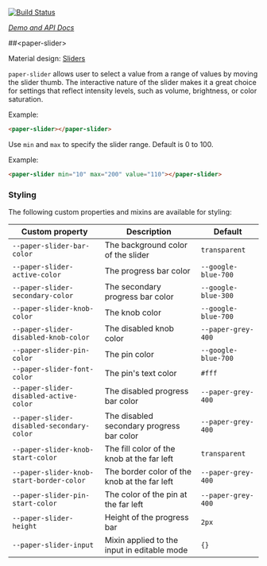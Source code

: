 
<!---

This README is automatically generated from the comments in these files:
paper-slider.html

Edit those files, and our readme bot will duplicate them over here!
Edit this file, and the bot will squash your changes :)

The bot does some handling of markdown. Please file a bug if it does the wrong
thing! https://github.com/PolymerLabs/tedium/issues

-->

[![Build Status](https://travis-ci.org/PolymerElements/paper-slider.svg?branch=master)](https://travis-ci.org/PolymerElements/paper-slider)

_[Demo and API Docs](https://elements.polymer-project.org/elements/paper-slider)_


##&lt;paper-slider&gt;

Material design: [Sliders](https://www.google.com/design/spec/components/sliders.html)

`paper-slider` allows user to select a value from a range of values by
moving the slider thumb.  The interactive nature of the slider makes it a
great choice for settings that reflect intensity levels, such as volume,
brightness, or color saturation.

Example:

```html
<paper-slider></paper-slider>
```

Use `min` and `max` to specify the slider range.  Default is 0 to 100.

Example:

```html
<paper-slider min="10" max="200" value="110"></paper-slider>
```

### Styling

The following custom properties and mixins are available for styling:

| Custom property | Description | Default |
| --- | --- | --- |
| `--paper-slider-bar-color` | The background color of the slider | `transparent` |
| `--paper-slider-active-color` | The progress bar color | `--google-blue-700` |
| `--paper-slider-secondary-color` | The secondary progress bar color | `--google-blue-300` |
| `--paper-slider-knob-color` | The knob color | `--google-blue-700` |
| `--paper-slider-disabled-knob-color` | The disabled knob color | `--paper-grey-400` |
| `--paper-slider-pin-color` | The pin color | `--google-blue-700` |
| `--paper-slider-font-color` | The pin's text color | `#fff` |
| `--paper-slider-disabled-active-color` | The disabled progress bar color | `--paper-grey-400` |
| `--paper-slider-disabled-secondary-color` | The disabled secondary progress bar color | `--paper-grey-400` |
| `--paper-slider-knob-start-color` | The fill color of the knob at the far left | `transparent` |
| `--paper-slider-knob-start-border-color` | The border color of the knob at the far left | `--paper-grey-400` |
| `--paper-slider-pin-start-color` | The color of the pin at the far left | `--paper-grey-400` |
| `--paper-slider-height` | Height of the progress bar | `2px` |
| `--paper-slider-input` | Mixin applied to the input in editable mode | `{}` |


